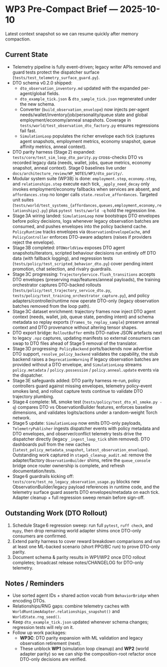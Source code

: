 # WP3 Pre-Compact Brief — 2025-10-10

Latest context snapshot so we can resume quickly after memory compaction.

## Current State
- Telemetry pipeline is fully event-driven; legacy writer APIs removed and
  guard tests protect the dispatcher surface (`tests/test_telemetry_surface_guard.py`).
- DTO schema v0.2.0 shipped:
  - `dto_observation_inventory.md` updated with the expanded per-agent/global fields.
  - `dto_example_tick.json` & `dto_sample_tick.json` regenerated under the new schema.
  - Converter (`build_observation_envelope`) now injects per-agent needs/wallet/inventory/job/personality/queue state and global employment/economy/anneal snapshots. Coverage in `tests/world/test_observation_dto_factory.py` ensures regressions fail fast.
  - `SimulationLoop` populates the richer envelope each tick (captures agent snapshots, employment metrics, economy snapshot, queue affinity metrics, anneal context).
- DTO parity harness (Stage 2) expanded: `tests/core/test_sim_loop_dto_parity.py` cross-checks DTO vs recorded legacy data (needs, wallet, jobs, queue metrics, economy snapshot, anneal context). Stage 0 baselines live under `docs/architecture_review/WP_NOTES/WP3/dto_parity/`.
- Modular system suite (WP3B) is done: `employment.step`, `economy.step`, and `relationships.step` execute each tick, `_apply_need_decay` only invokes employment/economy fallbacks when services are absent, and `affordances.step` no longer calls `state.resolve_affordances`. Targeted unit suites (`tests/world/test_systems_{affordances,queues,employment,economy,relationships}.py`) plus `pytest tests/world -q` hold the regression line.
- Stage 3A wiring landed: `SimulationLoop` now bootstraps DTO envelopes before policy decisions, logs whenever legacy observation batches are consumed, and pushes envelopes into the policy backend cache. `PolicyRuntime` tracks envelopes via `ObservationEnvelopeCache`, and `PolicyController` enforces DTO-aware adapters (raises if providers reject the envelope).
- Stage 3B completed: `DTOWorldView` exposes DTO agent snapshots/iterators, scripted behaviour decisions run entirely off DTO data (with fallback logging), and regression tests (`tests/policy/test_scripted_behavior_dto.py`) cover pending intent promotion, chat selection, and rivalry guardrails.
- Stage 3C progressing: `TrajectoryService.flush_transitions` accepts DTO envelopes (preserving map/features/anneal payloads), the training orchestrator captures DTO-backed rollouts (`tests/policy/test_trajectory_service_dto.py`, `tests/policy/test_training_orchestrator_capture.py`), and policy adapters/controller/runtime now operate DTO-only (legacy observation batches removed from the loop path).
- Stage 3C dataset enrichment: trajectory frames now inject DTO agent context (needs, wallet, job, queue state, pending intent) and schema metadata so replay exports (`frames_to_replay_sample`) preserve anneal context and DTO provenance without altering tensor shapes.
- DTO export bridge: `RolloutBuffer` emits DTO-native JSON artefacts next to legacy `.npz` captures, updating manifests so external consumers can swap to DTO files ahead of Stage 5 removal of the translator.
- Stage 3D progressing: `PolicyBackend` ports/backends now advertise DTO support, `resolve_policy_backend` validates the capability, the stub backend raises a `DeprecationWarning` if legacy observation batches are provided without a DTO envelope, and `SimulationLoop` streams `policy.metadata` / `policy.possession` / `policy.anneal.update` events via the dispatcher.
- Stage 3E safeguards added: DTO parity harness re-run, policy controllers guard against missing envelopes, telemetry policy-event smokes land, and rollout capture tests continue to validate DTO trajectory plumbing.
- Stage 4 complete: ML smoke test (`tests/policy/test_dto_ml_smoke.py -q`) compares DTO vs ObservationBuilder features, enforces baseline dimensions, and validates logits/actions under a random-weight Torch network.
- Stage 5 update: `SimulationLoop` now emits DTO-only payloads, `TelemetryPublisher` ingests dispatcher events with policy metadata and DTO envelopes, and observer/conflict telemetry tests drive the dispatcher directly (legacy `_ingest_loop_tick` shim removed). DTO dashboards pull from the new caches (`latest_policy_metadata_snapshot`, `latest_observation_envelope`). Outstanding work captured in `stage5_cleanup_audit.md`: remove the adapter/factory `ObservationBuilder` shims, retire the `queue_console` bridge once router ownership is complete, and refresh documentation/tests.
- Stage 6 guardrails kicking off: `tests/core/test_no_legacy_observation_usage.py` blocks new ObservationBuilder/legacy payload references in runtime code, and the telemetry surface guard asserts DTO envelopes/metadata on each tick. Adapter cleanup + full regression sweep remain before sign-off.

## Outstanding Work (DTO Rollout)
1. Schedule Stage 6 regression sweep: run full `pytest`, `ruff check`, and `mypy`, then drop remaining world adapter shims once DTO-only consumers are confirmed.
2. Extend parity harness to cover reward breakdown comparisons and run at least
   one ML-backed scenario (short PPO/BC run) to prove DTO-only parity.
3. Document schema & parity results in WP1/WP2 once DTO rollout completes; broadcast release notes/CHANGELOG for DTO-only telemetry.

## Notes / Reminders
- Use sorted agent IDs + shared action vocab from `BehaviorBridge` when
  encoding DTOs.
- Relationships/RNG gaps: combine telemetry caches with
  `WorldRuntimeAdapter.relationships_snapshot()` and `WorldState.rng_seed()`.
- Keep `dto_example_tick.json` updated whenever schema changes; regression
  tests will rely on it.
- Follow up work packages:
  - **WP3C**: DTO parity expansion with ML validation and legacy observation retirement (next).
  - These unblock **WP1** (simulation loop cleanup) and **WP2** (world adapter parity) so we can
    ship the composition-root refactor once DTO-only decisions are verified.
